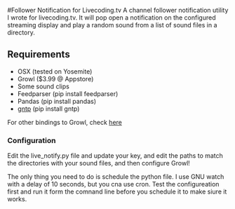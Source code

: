 #Follower Notification for Livecoding.tv
A channel follower notification utility I wrote for livecoding.tv.  It will pop open a notification on the configured streaming display and play a random sound from a list of sound files in a directory.

## Requirements

*  OSX (tested on Yosemite)
*  Growl ($3.99 @ Appstore)
*  Some sound clips
*  Feedparser (pip install feedparser)
*  Pandas (pip install pandas)
*  [gntp](https://github.com/kfdm/gntp/) (pip install gntp)

For other bindings to Growl, check [here](http://growl.info/documentation/developer/bindings.php)

### Configuration
Edit the live_notify.py file and update your key, and edit the paths to match the directories with your sound files, and then configure Growl!

The only thing you need to do is schedule the python file.  I use GNU watch with a delay of 10 seconds, but you cna use cron.  Test the configureation first and run it form the comnand line before you schedule it to make siure it works.
